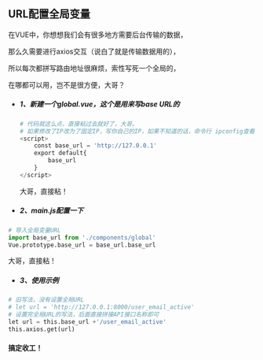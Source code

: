 ## URL配置全局变量

在VUE中，你想想我们会有很多地方需要后台传输的数据，

那么久需要进行axios交互（说白了就是传输数据用的），

所以每次都拼写路由地址很麻烦，索性写死一个全局的，

在哪都可以用，岂不是很方便，大哥？

* ##### 1、新建一个global.vue，这个是用来写base URL的

  ```python
  # 代码就这么点，直接粘过去就好了，大哥。
  # 如果修改了IP改为了固定IP，写你自己的IP，如果不知道的话，命令行 ipconfig查看一下
  <script>
      const base_url = 'http://127.0.0.1'
      export default{
          base_url
      }
  </script>
  ```

  大哥，直接粘！

* ##### 2、main.js配置一下

```python
# 导入全局变量URL
import base_url from './components/global'
Vue.prototype.base_url = base_url.base_url
```

大哥，直接粘！

* ##### 3、使用示例

```python
# 旧写法，没有设置全局URL
# let url = 'http://127.0.0.1:8000/user_email_active'
# 设置完全局URL的写法，后面直接拼接API接口名称即可
let url = this.base_url +'/user_email_active'
this.axios.get(url)
```



#### 搞定收工！
